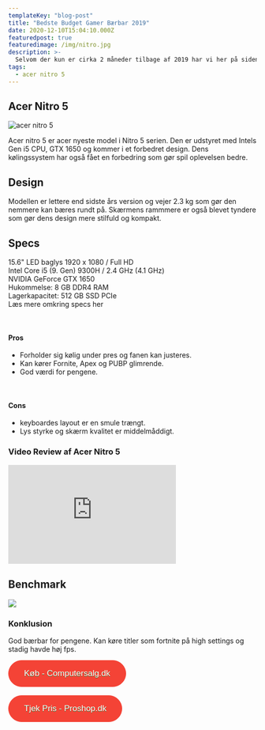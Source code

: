 ```yaml
---
templateKey: "blog-post"
title: "Bedste Budget Gamer Bærbar 2019"
date: 2020-12-10T15:04:10.000Z
featuredpost: true
featuredimage: /img/nitro.jpg
description: >-
  Selvom der kun er cirka 2 måneder tilbage af 2019 har vi her på siden valgt at komme med vi med vores bud på den bedste budget gamer bærbar i år.
tags:
  - acer nitro 5
---
```


## Acer Nitro 5

![acer nitro 5](/img/nitro.jpg)

Acer nitro 5 er acer nyeste model i Nitro 5 serien. Den er udstyret med Intels Gen i5 CPU, GTX 1650 og kommer i et forbedret design. Dens kølingssystem har også fået en forbedring som gør spil oplevelsen bedre.

## Design

Modellen er lettere end sidste års version og vejer 2.3 kg som gør den nemmere kan bæres rundt på. Skærmens rammmere er også blevet tyndere som gør dens design mere stilfuld og kompakt.

## Specs

15.6" LED baglys 1920 x 1080 / Full HD <br>
Intel Core i5 (9. Gen) 9300H / 2.4 GHz (4.1 GHz)<br>
NVIDIA GeForce GTX 1650 <br>
Hukommelse: 8 GB DDR4 RAM <br>
Lagerkapacitet: 512 GB SSD PCIe <br>
<a href="https://www.partner-ads.com/dk/klikbanner.php?partnerid=29353&bannerid=67785&htmlurl=https://www.proshop.dk/Baerbar/Acer-Nitro-5-AN517-51-52LA/2869782" target="_blank" style="text-decoration: none;">Læs mere omkring specs her</a>

<br>

#### Pros

- Forholder sig kølig under pres og fanen kan justeres.
- Kan kører Fornite, Apex og PUBP glimrende.
- God værdi for pengene.

<br>

#### Cons

- keyboardes layout er en smule trængt.
- Lys styrke og skærm kvalitet er middelmåddigt.

### Video Review af Acer Nitro 5

<div style="position: relative
        paddingBottom: 56.25% /* 16:9 */,
        paddingTop: 25,
        height: 0">

 <iframe width="340" height="200" style="          position: absolute,
          top: 0,
          left: 0,
          width: 100%,
          height: 100%"
src="https://www.youtube.com/embed/4JBi48wNTIk" SameSite=None
frameborder="0" 
allow="accelerometer; autoplay; encrypted-media; gyroscope; picture-in-picture" 
allowfullscreen></iframe>
</div>

## Benchmark

<img src="/img/bench-small.png" sizes="945x493">

### Konklusion

God bærbar for pengene. Kan køre titler som fortnite på high settings og stadig havde høj fps.

<div class="has-text-centered">
<a href="https://www.computersalg.dk/i/5626781/specsarea/?utm_source=adtraction&utm_medium=affiliate&utm_campaign=adtraction&at_gd=4274E08D2B30453B4372FC9F60FBC133D9632539" target="_blank"  style="background-color:#f44336; 
	border-radius:28px;
	border:1px solid #f44336;
	display:inline-block;
	cursor:pointer;
	color:#ffffff;
	font-family:Arial;
	font-size:17px;
	padding:16px 31px;
	text-decoration:none;
	text-shadow:0px 1px 0px #2f6627;" >Køb - Computersalg.dk</a>
</div>

<br>

<div class="has-text-centered">
<a href="https://www.partner-ads.com/dk/klikbanner.php?partnerid=29353&bannerid=67757&htmlurl=https://www.proshop.dk/Baerbar/Acer-Nitro-5-AN515-54-50UE-i5-9300H-GTX-1650/2740643" target="_blank"  style="background-color:#f44336; 
	border-radius:28px;
	border:1px solid #f44336;
	display:inline-block;
	cursor:pointer;
	color:#ffffff;
	font-family:Arial;
	font-size:17px;
	padding:16px 31px;
	text-decoration:none;
	text-shadow:0px 1px 0px #2f6627;" >Tjek Pris - Proshop.dk </a>
</div>
